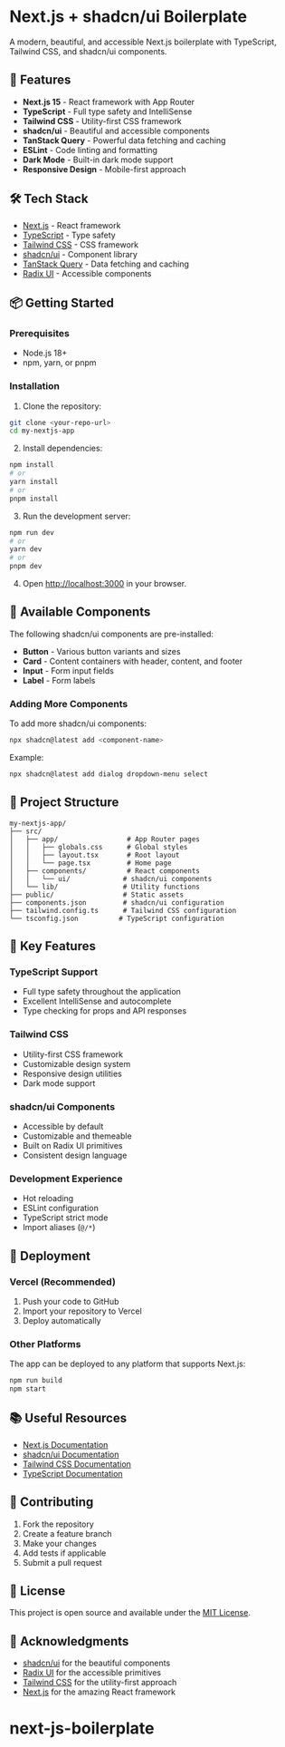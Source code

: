 # Next.js + shadcn/ui Boilerplate

A modern, beautiful, and accessible Next.js boilerplate with TypeScript, Tailwind CSS, and shadcn/ui components.

## 🚀 Features

- **Next.js 15** - React framework with App Router
- **TypeScript** - Full type safety and IntelliSense
- **Tailwind CSS** - Utility-first CSS framework
- **shadcn/ui** - Beautiful and accessible components
- **TanStack Query** - Powerful data fetching and caching
- **ESLint** - Code linting and formatting
- **Dark Mode** - Built-in dark mode support
- **Responsive Design** - Mobile-first approach

## 🛠️ Tech Stack

- [Next.js](https://nextjs.org/) - React framework
- [TypeScript](https://www.typescriptlang.org/) - Type safety
- [Tailwind CSS](https://tailwindcss.com/) - CSS framework
- [shadcn/ui](https://ui.shadcn.com/) - Component library
- [TanStack Query](https://tanstack.com/query) - Data fetching and caching
- [Radix UI](https://www.radix-ui.com/) - Accessible components

## 📦 Getting Started

### Prerequisites

- Node.js 18+ 
- npm, yarn, or pnpm

### Installation

1. Clone the repository:
```bash
git clone <your-repo-url>
cd my-nextjs-app
```

2. Install dependencies:
```bash
npm install
# or
yarn install
# or
pnpm install
```

3. Run the development server:
```bash
npm run dev
# or
yarn dev
# or
pnpm dev
```

4. Open [http://localhost:3000](http://localhost:3000) in your browser.

## 🎨 Available Components

The following shadcn/ui components are pre-installed:

- **Button** - Various button variants and sizes
- **Card** - Content containers with header, content, and footer
- **Input** - Form input fields
- **Label** - Form labels

### Adding More Components

To add more shadcn/ui components:

```bash
npx shadcn@latest add <component-name>
```

Example:
```bash
npx shadcn@latest add dialog dropdown-menu select
```

## 📁 Project Structure

```
my-nextjs-app/
├── src/
│   ├── app/                 # App Router pages
│   │   ├── globals.css      # Global styles
│   │   ├── layout.tsx       # Root layout
│   │   └── page.tsx         # Home page
│   ├── components/          # React components
│   │   └── ui/             # shadcn/ui components
│   └── lib/                # Utility functions
├── public/                 # Static assets
├── components.json         # shadcn/ui configuration
├── tailwind.config.ts      # Tailwind CSS configuration
└── tsconfig.json          # TypeScript configuration
```

## 🎯 Key Features

### TypeScript Support
- Full type safety throughout the application
- Excellent IntelliSense and autocomplete
- Type checking for props and API responses

### Tailwind CSS
- Utility-first CSS framework
- Customizable design system
- Responsive design utilities
- Dark mode support

### shadcn/ui Components
- Accessible by default
- Customizable and themeable
- Built on Radix UI primitives
- Consistent design language

### Development Experience
- Hot reloading
- ESLint configuration
- TypeScript strict mode
- Import aliases (`@/*`)

## 🚀 Deployment

### Vercel (Recommended)

1. Push your code to GitHub
2. Import your repository to Vercel
3. Deploy automatically

### Other Platforms

The app can be deployed to any platform that supports Next.js:

```bash
npm run build
npm start
```

## 📚 Useful Resources

- [Next.js Documentation](https://nextjs.org/docs)
- [shadcn/ui Documentation](https://ui.shadcn.com/)
- [Tailwind CSS Documentation](https://tailwindcss.com/docs)
- [TypeScript Documentation](https://www.typescriptlang.org/docs/)

## 🤝 Contributing

1. Fork the repository
2. Create a feature branch
3. Make your changes
4. Add tests if applicable
5. Submit a pull request

## 📄 License

This project is open source and available under the [MIT License](LICENSE).

## 🙏 Acknowledgments

- [shadcn/ui](https://ui.shadcn.com/) for the beautiful components
- [Radix UI](https://www.radix-ui.com/) for the accessible primitives
- [Tailwind CSS](https://tailwindcss.com/) for the utility-first approach
- [Next.js](https://nextjs.org/) for the amazing React framework
# next-js-boilerplate
